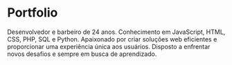 # Portfolio
 Desenvolvedor  e barbeiro de 24 anos. Conhecimento em JavaScript, HTML, CSS, PHP, SQL e Python. Apaixonado por criar soluções web eficientes e proporcionar uma experiência única aos usuários. Disposto a enfrentar novos desafios e sempre em busca de aprendizado.
